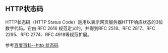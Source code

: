 ## HTTP状态码

HTTP状态码（HTTP Status Code）是用以表示网页服务器HTTP响应状态的3位数字代码。它由 RFC 2616 规范定义的，并得到RFC 2518、RFC 2817、RFC 2295、RFC 2774、RFC 4918等规范扩展。

参考[百度百科--http 状态码](https://baike.baidu.com/item/HTTP状态码/5053660?fr=aladdin)

